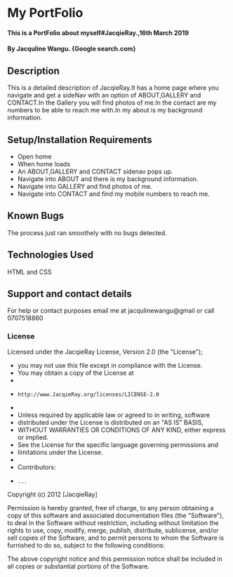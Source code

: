 # My PortFolio
#### This is a PortFolio about myself#JacqieRay.,16th March 2019
#### By Jacquline Wangu. **{Google search.com}**
## Description
This is a detailed description of JacqieRay.It has a home page where you navigate and get a sideNav with an option of ABOUT,GALLERY and CONTACT.In the Gallery you will find photos of me.In the contact are my numbers to be able to reach me with.In my about is my background information.
## Setup/Installation Requirements
* Open home
* When home loads
* An ABOUT,GALLERY and CONTACT sidenav pops up.
* Navigate into ABOUT and there is my background information.
* Navigate into GALLERY and find photos of me.
* Navigate into CONTACT and find my mobile numbers to reach me.
## Known Bugs
The process just ran smoothely with no bugs detected.
## Technologies Used
HTML and CSS
## Support and contact details
For help or contact purposes email me at jacqulinewangu@gmail or call 0707518860
### License
Licensed under the JacqieRay License, Version 2.0 (the "License");
 * you may not use this file except in compliance with the License.
 * You may obtain a copy of the License at
 *
 *     http://www.JacqieRay.org/licenses/LICENSE-2.0
 *
 * Unless required by applicable law or agreed to in writing, software
 * distributed under the License is distributed on an "AS IS" BASIS,
 * WITHOUT WARRANTIES OR CONDITIONS OF ANY KIND, either express or implied.
 * See the License for the specific language governing permissions and
 * limitations under the License.
 *
 * Contributors:
 *     ...
  Copyright (c) 2012 [JacqieRay]

Permission is hereby granted, free of charge, to any person obtaining a copy
of this software and associated documentation files (the "Software"), to deal
in the Software without restriction, including without limitation the rights
to use, copy, modify, merge, publish, distribute, sublicense, and/or sell
copies of the Software, and to permit persons to whom the Software is
furnished to do so, subject to the following conditions:

The above copyright notice and this permission notice shall be included in
all copies or substantial portions of the Software.
